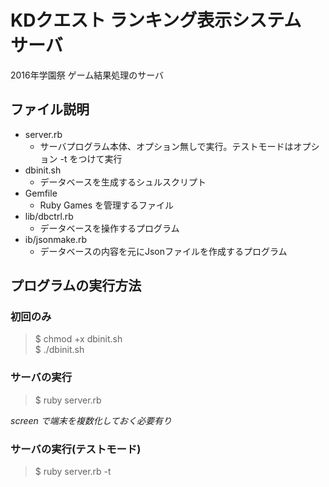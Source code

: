 # KDクエスト ランキング表示システム　サーバ    
2016年学園祭 ゲーム結果処理のサーバ

## ファイル説明  

 * server.rb 
   * サーバプログラム本体、オプション無しで実行。テストモードはオプション -t をつけて実行  
 * dbinit.sh
   * データベースを生成するシュルスクリプト  
 * Gemfile  
   * Ruby Games を管理するファイル  
 * lib/dbctrl.rb  
   * データベースを操作するプログラム  
 * ib/jsonmake.rb  
   * データベースの内容を元にJsonファイルを作成するプログラム   

## プログラムの実行方法  

### 初回のみ  
> $ chmod +x dbinit.sh  
> $ ./dbinit.sh  

### サーバの実行  
> $ ruby server.rb  

*screen で端末を複数化しておく必要有り*

### サーバの実行(テストモード)  
> $ ruby server.rb -t
